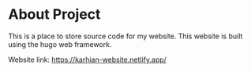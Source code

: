 # About Project

This is a place to store source code for my website. This website is built using the hugo web framework.

Website link: https://karhian-website.netlify.app/
